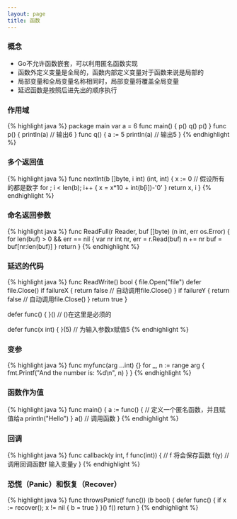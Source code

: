```yaml
---
layout: page
title: 函数
---
```


### 概念
* Go不允许函数嵌套，可以利用匿名函数实现
* 函数外定义变量是全局的，函数内部定义变量对于函数来说是局部的
* 局部变量和全局变量名称相同时，局部变量将覆盖全局变量
* 延迟函数是按照后进先出的顺序执行

### 作用域
{% highlight java %}
package main
var a = 6
func main() {
    p()
    q()
    p()
}
func p() {
    println(a) // 输出6
}
func q() {
    a := 5
    println(a) // 输出5
}
{% endhighlight %}

### 多个返回值
{% highlight java %}
func nextInt(b []byte, i int) (int, int) {
    x := 0
    // 假设所有的都是数字
    for ; i < len(b); i++ {
        x = x*10 + int(b[i])-'0'
    }
    return x, i
}
{% endhighlight %}

### 命名返回参数
{% highlight java %}
func ReadFull(r Reader, buf []byte) (n int, err os.Error) {
    for len(buf) > 0 && err == nil {
        var nr int
        nr, err = r.Read(buf)
        n += nr
        buf = buf[nr:len(buf)]
    }
    return
}
{% endhighlight %}

### 延迟的代码
{% highlight java %}
func ReadWrite() bool {
    file.Open("file")
    defer file.Close()
    if failureX {
        return false // 自动调用file.Close()
    }
    if failureY {
        return false // 自动调用file.Close()
    }
    return true
}

defer func() {
}()    // ()在这里是必须的

defer func(x int) {
}(5)   // 为输入参数x赋值5
{% endhighlight %}

### 变参
{% highlight java %}
func myfunc(arg ...int) {}
    for _, n := range arg {
        fmt.Printf("And the number is: %d\n", n)
    }
}
{% endhighlight %}

### 函数作为值
{% highlight java %}
func main() {
    a := func() {   // 定义一个匿名函数，并且赋值给a
        println("Hello")
    }
    a()   // 调用函数
}
{% endhighlight %}

### 回调
{% highlight java %}
func callback(y int, f func(int)) {   // f 将会保存函数
    f(y)   // 调用回调函数f 输入变量y
}
{% endhighlight %}

### 恐慌（Panic）和恢复（Recover）
{% highlight java %}
func throwsPanic(f func()) (b bool) {
    defer func() {
        if x := recover(); x != nil {
            b = true
        }
    }()
    f()
    return
}
{% endhighlight %}


